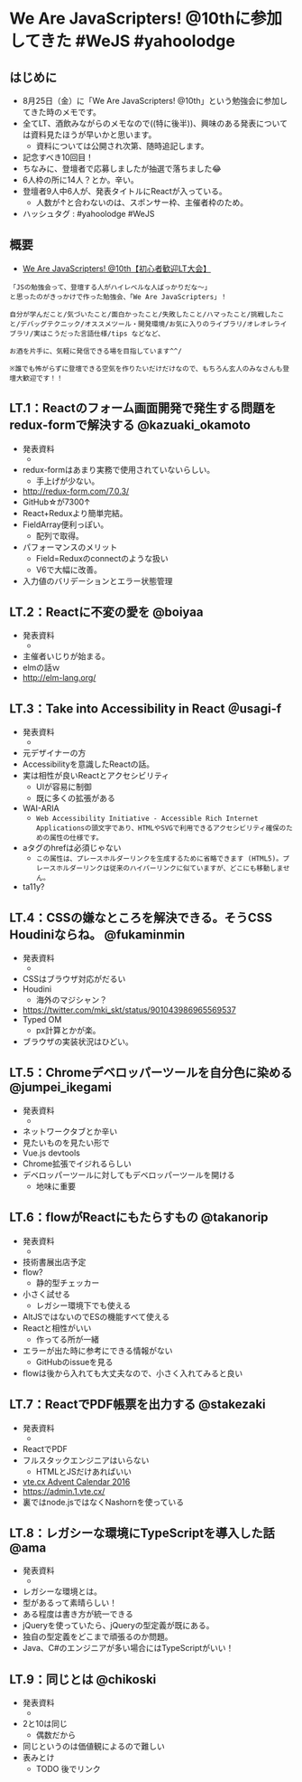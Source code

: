 # We Are JavaScripters! @10thに参加してきた #WeJS #yahoolodge
## はじめに
- 8月25日（金）に「We Are JavaScripters! @10th」という勉強会に参加してきた時のメモです。
- 全てLT、酒飲みながらのメモなので((特に後半))、興味のある発表については資料見たほうが早いかと思います。
  - 資料については公開され次第、随時追記します。
- 記念すべき10回目！
- ちなみに、登壇者で応募しましたが抽選で落ちました😂
- 6人枠の所に14人？とか。辛い。
- 登壇者9人中6人が、発表タイトルにReactが入っている。
  - 人数が↑と合わないのは、スポンサー枠、主催者枠のため。
- ハッシュタグ : #yahoolodge #WeJS

## 概要
- [We Are JavaScripters! @10th【初心者歓迎LT大会】](https://wajs.connpass.com/event/63502/)

```
「JSの勉強会って、登壇する人がハイレベルな人ばっかりだな〜」
と思ったのがきっかけで作った勉強会、「We Are JavaScripters」！

自分が学んだこと/気づいたこと/面白かったこと/失敗したこと/ハマったこと/挑戦したこと/デバッグテクニック/オススメツール・開発環境/お気に入りのライブラリ/オレオレライブラリ/実はこうだった言語仕様/tips などなど、

お酒を片手に、気軽に発信できる場を目指しています^^/

※誰でも怖がらずに登壇できる空気を作りたいだけだけなので、もちろん玄人のみなさんも登壇大歓迎です！！
```

## LT.1：Reactのフォーム画面開発で発生する問題をredux-formで解決する @kazuaki_okamoto
- 発表資料
  - []()
- redux-formはあまり実務で使用されていないらしい。
  - 手上げが少ない。
- http://redux-form.com/7.0.3/
- GitHub☆が7300↑
- React+Reduxより簡単完結。
- FieldArray便利っぽい。
  - 配列で取得。
- パフォーマンスのメリット
  - Field=Reduxのconnectのような扱い
  - V6で大幅に改善。
- 入力値のバリデーションとエラー状態管理

## LT.2：Reactに不変の愛を @boiyaa
- 発表資料
  - []()
- 主催者いじりが始まる。
- elmの話ｗ
- http://elm-lang.org/

## LT.3：Take into Accessibility in React ＠usagi-f
- 発表資料
  - []()
- 元デザイナーの方
- Accessibilityを意識したReactの話。
- 実は相性が良いReactとアクセシビリティ
  - UIが容易に制御
  - 既に多くの拡張がある
- WAI-ARIA
  - ```Web Accessibility Initiative - Accessible Rich Internet Applicationsの頭文字であり、HTMLやSVGで利用できるアクセシビリティ確保のための属性の仕様です。```
- aタグのhrefは必須じゃない
  - ```この属性は、プレースホルダーリンクを生成するために省略できます (HTML5)。プレースホルダーリンクは従来のハイパーリンクに似ていますが、どこにも移動しません。```
- ta11y?

## LT.4：CSSの嫌なところを解決できる。そうCSS Houdiniならね。 @fukaminmin
- 発表資料
  - []()
- CSSはブラウザ対応がだるい
- Houdini
  - 海外のマジシャン？
- https://twitter.com/mki_skt/status/901043986965569537
- Typed OM
  - px計算とかが楽。
- ブラウザの実装状況はひどい。

## LT.5：Chromeデベロッパーツールを自分色に染める @jumpei_ikegami
- 発表資料
  - []()
- ネットワークタブとか辛い
- 見たいものを見たい形で
- Vue.js devtools
- Chrome拡張でイジれるらしい
- デベロッパーツールに対してもデベロッパーツールを開ける
  - 地味に重要

## LT.6：flowがReactにもたらすもの @takanorip
- 発表資料
  - []()
- 技術書展出店予定
- flow?
  - 静的型チェッカー
- 小さく試せる
  - レガシー環境下でも使える
- AltJSではないのでESの機能すべて使える
- Reactと相性がいい
  - 作ってる所が一緒
- エラーが出た時に参考にできる情報がない
  - GitHubのissueを見る
- flowは後から入れても大丈夫なので、小さく入れてみると良い

## LT.7：ReactでPDF帳票を出力する @stakezaki
- 発表資料
  - []()
- ReactでPDF
- フルスタックエンジニアはいらない
  - HTMLとJSだけあればいい
- [vte.cx Advent Calendar 2016](http://qiita.com/advent-calendar/2016/vtecx)
- https://admin.1.vte.cx/
- 裏ではnode.jsではなくNashornを使っている

## LT.8：レガシーな環境にTypeScriptを導入した話 @ama
- 発表資料
  - []()
- レガシーな環境とは。
- 型があるって素晴らしい！
- ある程度は書き方が統一できる
- jQueryを使っていたら、jQueryの型定義が既にある。
- 独自の型定義をどこまで頑張るのか問題。
- Java、C#のエンジニアが多い場合にはTypeScriptがいい！

## LT.9：同じとは @chikoski
- 発表資料
  - []()
- 2と10は同じ
  - 偶数だから
- 同じというのは価値観によるので難しい
- 表みとけ
  - TODO 後でリンク
